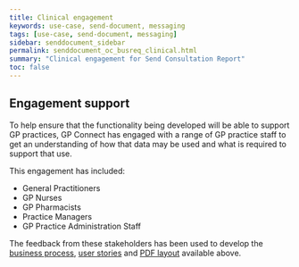 ```yaml
---
title: Clinical engagement
keywords: use-case, send-document, messaging
tags: [use-case, send-document, messaging]
sidebar: senddocument_sidebar
permalink: senddocument_oc_busreq_clinical.html
summary: "Clinical engagement for Send Consultation Report"
toc: false
---
```



## Engagement support ##

To help ensure that the functionality being developed will be able to support GP practices, GP Connect has engaged with a range of GP practice staff to get an understanding of how that data may be used and what is required to support that use. 

This engagement has included:
- General Practitioners
- GP Nurses
- GP Pharmacists
- Practice Managers
- GP Practice Administration Staff

The feedback from these stakeholders has been used to develop the [business process](sendmessage_process.html), [user stories](senddocument_userstories.html) and [PDF layout](senddocument_oc_busreq_pdf.html ) available above.
